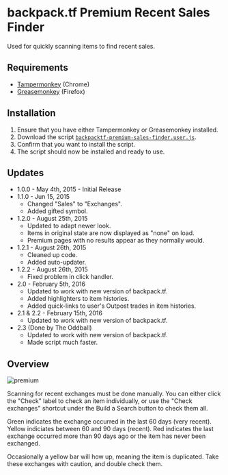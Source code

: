 # backpack.tf Premium Recent Sales Finder

Used for quickly scanning items to find recent sales.

## Requirements
* [Tampermonkey](https://chrome.google.com/webstore/detail/tampermonkey/dhdgffkkebhmkfjojejmpbldmpobfkfo?hl=en) (Chrome)
* [Greasemonkey](https://addons.mozilla.org/en-us/firefox/addon/greasemonkey/) (Firefox)

## Installation
1. Ensure that you have either Tampermonkey or Greasemonkey installed.
2. Download the script [`backpacktf-premium-sales-finder.user.js`](backpacktf-premium-sales-finder.user.js?raw=true).
3. Confirm that you want to install the script.
4. The script should now be installed and ready to use.

## Updates
* 1.0.0 - May 4th, 2015 - Initial Release
* 1.1.0 - Jun 15, 2015
   * Changed "Sales" to "Exchanges".
   * Added gifted symbol.
* 1.2.0 - August 25th, 2015
   * Updated to adapt newer look.
   * Items in original state are now displayed as "none" on load.
   * Premium pages with no results appear as they normally would.
* 1.2.1 - August 26th, 2015
   * Cleaned up code.
   * Added auto-updater.
* 1.2.2 - August 26th, 2015
   * Fixed problem in click handler.
* 2.0 - February 5th, 2016
   * Updated to work with new version of backpack.tf.
   * Added highlighters to item histories.
   * Added quick-links to user's Outpost trades in item histories.
* 2.1 & 2.2 - February 15th, 2016
   * Updated to work with new version of backpack.tf.
* 2.3 (Done by The Oddball)
   * Updated to work with new version of backpack.tf.
   * Made script much faster.

## Overview

![premium](http://i.oddball.tf/xZOXE.png?raw=true)

Scanning for recent exchanges must be done manually. You can either click the "Check" label to check an item individually, or use the "Check exchanges" shortcut under the Build a Search button to check them all.

Green indicates the exchange occurred in the last 60 days (very recent). Yellow indiciates between 60 and 90 days (recent). Red indicates the last exchange occurred more than 90 days ago or the item has never been exchanged.

Occasionally a yellow bar will how up, meaning the item is duplicated. Take these exchanges with caution, and double check them.
